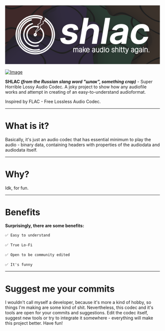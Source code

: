 <p align="center"><a href="#"><img src="shlac_logo.png" alt="Image"></a></p>
<p align="left"><a href="#"><img src="https://img.shields.io/badge/project_quality-shittiest_shit-brown?style=plastic" alt="Image"></a></p>
<b>SHLAC <i>(from the Russian slang word "шлак", something crap)</i></b> - Super Horrible Lossy Audio Codec. A joky project to show how any audiofile works and attempt in creating of an easy-to-understand audioformat.


Inspired by FLAC - Free Lossless Audio Codec.

<hr>
<h1>What is it?</h1>
Basically, it's just an audio codec that has essential minimum to play the audio - binary data, containing headers with properties of the audiodata and audiodata itself.

<hr>
<h1>Why?</h1>
Idk, for fun.

<hr>
<h1>Benefits</h1>
<b>Surprisingly, there are some benefits:</b>

```
✅ Easy to understand

✅ True Lo-Fi

✅ Open to be community edited

✅ It's funny
```

<hr>
<h1>Suggest me your commits</h1>
I wouldn't call myself a developer, because it's more a kind of hobby, so things I'm making are some kind of shit.
Nevertheless, this codec and it's tools are open for your commits and suggestions.
Edit the codec itself, suggest new tools or try to integrate it somewhere - everything will make this project better. Have fun!
